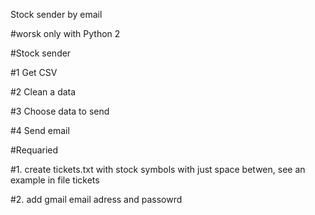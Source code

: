 Stock sender by email

#worsk only with Python 2

#Stock sender 

#1 Get CSV 

#2 Clean a data

#3 Choose data to send

#4 Send email


#Requaried

#1. create tickets.txt with stock symbols with just space betwen, see an example in file tickets

#2. add gmail email adress and passowrd
